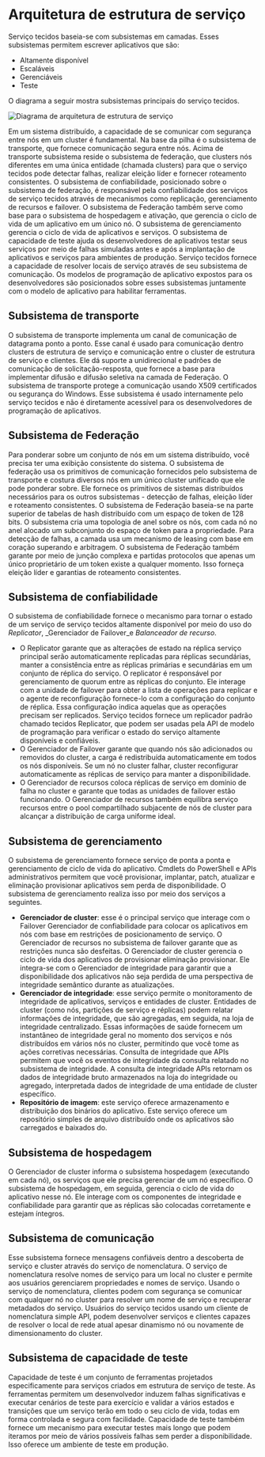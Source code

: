 <properties
   pageTitle="Arquitetura de serviço tecidos | Microsoft Azure"
   description="Estrutura de serviço é uma plataforma de sistemas distribuídos usada para criar aplicativos scalable, confiáveis e facilmente gerenciados para a nuvem. Este artigo mostra a arquitetura da estrutura de serviço."
   services="service-fabric"
   documentationCenter=".net"
   authors="rishirsinha"
   manager="timlt"
   editor="rishirsinha"/>

<tags
   ms.service="service-fabric"
   ms.devlang="dotnet"
   ms.topic="article"
   ms.tgt_pltfrm="NA"
   ms.workload="NA"
   ms.date="06/09/2016"
   ms.author="rsinha"/>

# <a name="service-fabric-architecture"></a>Arquitetura de estrutura de serviço

Serviço tecidos baseia-se com subsistemas em camadas. Esses subsistemas permitem escrever aplicativos que são:

* Altamente disponível
* Escaláveis
* Gerenciáveis
* Teste

O diagrama a seguir mostra subsistemas principais do serviço tecidos.

![Diagrama de arquitetura de estrutura de serviço](media/service-fabric-architecture/service-fabric-architecture.png)

Em um sistema distribuído, a capacidade de se comunicar com segurança entre nós em um cluster é fundamental. Na base da pilha é o subsistema de transporte, que fornece comunicação segura entre nós. Acima de transporte subsistema reside o subsistema de federação, que clusters nós diferentes em uma única entidade (chamada clusters) para que o serviço tecidos pode detectar falhas, realizar eleição líder e fornecer roteamento consistentes. O subsistema de confiabilidade, posicionado sobre o subsistema de federação, é responsável pela confiabilidade dos serviços de serviço tecidos através de mecanismos como replicação, gerenciamento de recursos e failover. O subsistema de Federação também serve como base para o subsistema de hospedagem e ativação, que gerencia o ciclo de vida de um aplicativo em um único nó. O subsistema de gerenciamento gerencia o ciclo de vida de aplicativos e serviços. O subsistema de capacidade de teste ajuda os desenvolvedores de aplicativos testar seus serviços por meio de falhas simuladas antes e após a implantação de aplicativos e serviços para ambientes de produção. Serviço tecidos fornece a capacidade de resolver locais de serviço através de seu subsistema de comunicação. Os modelos de programação de aplicativo expostos para os desenvolvedores são posicionados sobre esses subsistemas juntamente com o modelo de aplicativo para habilitar ferramentas.

## <a name="transport-subsystem"></a>Subsistema de transporte
O subsistema de transporte implementa um canal de comunicação de datagrama ponto a ponto. Esse canal é usado para comunicação dentro clusters de estrutura de serviço e comunicação entre o cluster de estrutura de serviço e clientes. Ele dá suporte a unidirecional e padrões de comunicação de solicitação-resposta, que fornece a base para implementar difusão e difusão seletiva na camada de Federação. O subsistema de transporte protege a comunicação usando X509 certificados ou segurança do Windows. Esse subsistema é usado internamente pelo serviço tecidos e não é diretamente acessível para os desenvolvedores de programação de aplicativos.

## <a name="federation-subsystem"></a>Subsistema de Federação
Para ponderar sobre um conjunto de nós em um sistema distribuído, você precisa ter uma exibição consistente do sistema. O subsistema de federação usa os primitivos de comunicação fornecidos pelo subsistema de transporte e costura diversos nós em um único cluster unificado que ele pode ponderar sobre. Ele fornece os primitivos de sistemas distribuídos necessários para os outros subsistemas - detecção de falhas, eleição líder e roteamento consistentes. O subsistema de Federação baseia-se na parte superior de tabelas de hash distribuído com um espaço de token de 128 bits. O subsistema cria uma topologia de anel sobre os nós, com cada nó no anel alocado um subconjunto do espaço de token para a propriedade. Para detecção de falhas, a camada usa um mecanismo de leasing com base em coração superando e arbitragem. O subsistema de Federação também garante por meio de junção complexa e partidas protocolos que apenas um único proprietário de um token existe a qualquer momento. Isso forneça eleição líder e garantias de roteamento consistentes.

## <a name="reliability-subsystem"></a>Subsistema de confiabilidade
O subsistema de confiabilidade fornece o mecanismo para tornar o estado de um serviço de serviço tecidos altamente disponível por meio do uso do _Replicator_, _Gerenciador de Failover_e _Balanceador de recurso_.

* O Replicator garante que as alterações de estado na réplica serviço principal serão automaticamente replicadas para réplicas secundárias, manter a consistência entre as réplicas primárias e secundárias em um conjunto de réplica do serviço. O replicator é responsável por gerenciamento de quorum entre as réplicas do conjunto. Ele interage com a unidade de failover para obter a lista de operações para replicar e o agente de reconfiguração fornece-lo com a configuração do conjunto de réplica. Essa configuração indica aquelas que as operações precisam ser replicados. Serviço tecidos fornece um replicador padrão chamado tecidos Replicator, que podem ser usadas pela API de modelo de programação para verificar o estado do serviço altamente disponíveis e confiáveis.
* O Gerenciador de Failover garante que quando nós são adicionados ou removidos do cluster, a carga é redistribuída automaticamente em todos os nós disponíveis. Se um nó no cluster falhar, cluster reconfigurar automaticamente as réplicas de serviço para manter a disponibilidade.
* O Gerenciador de recursos coloca réplicas de serviço em domínio de falha no cluster e garante que todas as unidades de failover estão funcionando. O Gerenciador de recursos também equilibra serviço recursos entre o pool compartilhado subjacente de nós de cluster para alcançar a distribuição de carga uniforme ideal.

## <a name="management-subsystem"></a>Subsistema de gerenciamento
O subsistema de gerenciamento fornece serviço de ponta a ponta e gerenciamento de ciclo de vida do aplicativo. Cmdlets do PowerShell e APIs administrativos permitem que você provisionar, implantar, patch, atualizar e eliminação provisionar aplicativos sem perda de disponibilidade. O subsistema de gerenciamento realiza isso por meio dos serviços a seguintes.

* **Gerenciador de cluster**: esse é o principal serviço que interage com o Failover Gerenciador de confiabilidade para colocar os aplicativos em nós com base em restrições de posicionamento de serviço. O Gerenciador de recursos no subsistema de failover garante que as restrições nunca são desfeitas. O Gerenciador de cluster gerencia o ciclo de vida dos aplicativos de provisionar eliminação provisionar. Ele integra-se com o Gerenciador de integridade para garantir que a disponibilidade dos aplicativos não seja perdida de uma perspectiva de integridade semântico durante as atualizações.
* **Gerenciador de integridade**: esse serviço permite o monitoramento de integridade de aplicativos, serviços e entidades de cluster. Entidades de cluster (como nós, partições de serviço e réplicas) podem relatar informações de integridade, que são agregadas, em seguida, na loja de integridade centralizado. Essas informações de saúde fornecem um instantâneo de integridade geral no momento dos serviços e nós distribuídos em vários nós no cluster, permitindo que você tome as ações corretivas necessárias. Consulta de integridade que APIs permitem que você os eventos de integridade da consulta relatado no subsistema de integridade. A consulta de integridade APIs retornam os dados de integridade bruto armazenados na loja do integridade ou agregado, interpretada dados de integridade de uma entidade de cluster específico.
* **Repositório de imagem**: este serviço oferece armazenamento e distribuição dos binários do aplicativo. Este serviço oferece um repositório simples de arquivo distribuído onde os aplicativos são carregados e baixados do.


## <a name="hosting-subsystem"></a>Subsistema de hospedagem
O Gerenciador de cluster informa o subsistema hospedagem (executando em cada nó), os serviços que ele precisa gerenciar de um nó específico. O subsistema de hospedagem, em seguida, gerencia o ciclo de vida do aplicativo nesse nó. Ele interage com os componentes de integridade e confiabilidade para garantir que as réplicas são colocadas corretamente e estejam íntegros.

## <a name="communication-subsystem"></a>Subsistema de comunicação
Esse subsistema fornece mensagens confiáveis dentro a descoberta de serviço e cluster através do serviço de nomenclatura. O serviço de nomenclatura resolve nomes de serviço para um local no cluster e permite aos usuários gerenciarem propriedades e nomes de serviço. Usando o serviço de nomenclatura, clientes podem com segurança se comunicar com qualquer nó no cluster para resolver um nome de serviço e recuperar metadados do serviço. Usuários do serviço tecidos usando um cliente de nomenclatura simple API, podem desenvolver serviços e clientes capazes de resolver o local de rede atual apesar dinamismo nó ou novamente de dimensionamento do cluster.

## <a name="testability-subsystem"></a>Subsistema de capacidade de teste
Capacidade de teste é um conjunto de ferramentas projetados especificamente para serviços criados em estrutura de serviço de teste. As ferramentas permitem um desenvolvedor induzem falhas significativas e executar cenários de teste para exercício e validar a vários estados e transições que um serviço terão em todo o seu ciclo de vida, todas em forma controlada e segura com facilidade. Capacidade de teste também fornece um mecanismo para executar testes mais longo que podem iteramos por meio de vários possíveis falhas sem perder a disponibilidade. Isso oferece um ambiente de teste em produção.
